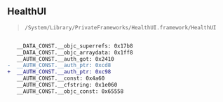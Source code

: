 ## HealthUI

> `/System/Library/PrivateFrameworks/HealthUI.framework/HealthUI`

```diff

   __DATA_CONST.__objc_superrefs: 0x17b8
   __DATA_CONST.__objc_arraydata: 0x1ff8
   __AUTH_CONST.__auth_got: 0x2410
-  __AUTH_CONST.__auth_ptr: 0xcd8
+  __AUTH_CONST.__auth_ptr: 0xc98
   __AUTH_CONST.__const: 0x4a60
   __AUTH_CONST.__cfstring: 0x1e060
   __AUTH_CONST.__objc_const: 0x65558

```
